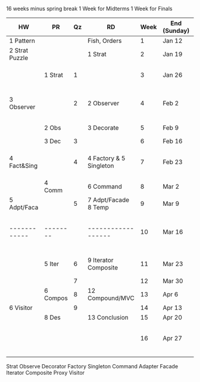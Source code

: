 16 weeks minus spring break 
1 Week for Midterms
1 Week for Finals

| HW             | PR       | Qz  | RD                      | Week | End (Sunday) | Event                              |
| -------------- | -------- | --- | ----------------------- | ---- | ------------ | ---------------------------------- |
| 1 Pattern      |          |     | Fish, Orders            | 1    | Jan 12       |                                    |
| 2 Strat Puzzle |          |     | 1 Strat                 | 2    | Jan 19       |                                    |
|                | 1 Strat  | 1   |                         | 3    | Jan 26       | MLK JR (Jan 20)          [Holiday] |
| 3 Observer     |          | 2   | 2 Observer              | 4    | Feb 2        | Drop (Jan 27) W Grade (Jan 28)     |
|                | 2 Obs    |     | 3 Decorate              | 5    | Feb 9        | Tuition (Feb 5)                    |
|                | 3 Dec    | 3   |                         | 6    | Feb 16       |                                    |
| 4 Fact&Sing    |          | 4   | 4 Factory & 5 Singleton | 7    | Feb 23       | Presidents Day (Feb 17)  [Holiday] |
|                | 4 Comm   |    | 6 Command               | 8    | Mar 2        |                                    |
| 5 Adpt/Faca    |          | 5   | 7 Adpt/Facade 8 Temp    | 9    | Mar 9        | MIDTERM                            | 
| ------------   | -------- |     | ------------------      | 10   | Mar 16       | Spring Break (Mar 10-15) [Holiday] |
|                | 5 Iter   | 6   | 9 Iterator Composite    | 11   | Mar 23       | Last to Drop (Mar 17)              |
|                |          | 7   |                         | 12   | Mar 30       |                                    |
|                | 6 Compos | 8    | 12 Compound/MVC         | 13   | Apr 6        |                                    |
| 6 Visitor      |          | 9   |                         | 14   | Apr 13       |                                    |
|                | 8 Des    |     | 13 Conclusion           | 15   | Apr 20       |                                    |
|                |          |     |                         | 16   | Apr 27       | End (Apr 22) / Final (Apr 24-30)   |
|                |          |     |                         |      |              |                                    |


Strat
Observe
Decorator
Factory
Singleton
Command
Adapter
Facade
Iterator
Composite
Proxy
Visitor